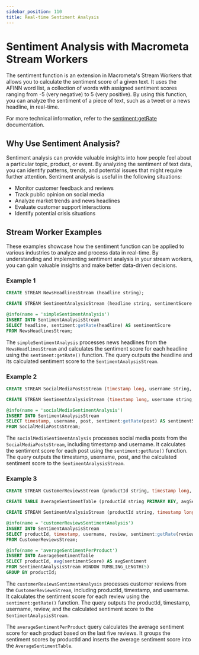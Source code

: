 ```yaml
---
sidebar_position: 110
title: Real-time Sentiment Analysis
---
```


# Sentiment Analysis with Macrometa Stream Workers

The sentiment function is an extension in Macrometa's Stream Workers that allows you to calculate the sentiment score of a given text. It uses the AFINN word list, a collection of words with assigned sentiment scores ranging from -5 (very negative) to 5 (very positive). By using this function, you can analyze the sentiment of a piece of text, such as a tweet or a news headline, in real-time.

For more technical information, refer to the [sentiment:getRate](query-guide/functions/sentiment/getrate.md) documentation.

## Why Use Sentiment Analysis?

Sentiment analysis can provide valuable insights into how people feel about a particular topic, product, or event. By analyzing the sentiment of text data, you can identify patterns, trends, and potential issues that might require further attention. Sentiment analysis is useful in the following situations:

- Monitor customer feedback and reviews
- Track public opinion on social media
- Analyze market trends and news headlines
- Evaluate customer support interactions
- Identify potential crisis situations

## Stream Worker Examples

These examples showcase how the sentiment function can be applied to various industries to analyze and process data in real-time. By understanding and implementing sentiment analysis in your stream workers, you can gain valuable insights and make better data-driven decisions.

### Example 1

```sql
CREATE STREAM NewsHeadlinesStream (headline string);

CREATE STREAM SentimentAnalysisStream (headline string, sentimentScore int);

@info(name = 'simpleSentimentAnalysis')
INSERT INTO SentimentAnalysisStream
SELECT headline, sentiment:getRate(headline) AS sentimentScore
FROM NewsHeadlinesStream;
```

The `simpleSentimentAnalysis` processes news headlines from the `NewsHeadlinesStream` and calculates the sentiment score for each headline using the `sentiment:getRate()` function. The query outputs the headline and its calculated sentiment score to the `SentimentAnalysisStream`.

### Example 2

```sql
CREATE STREAM SocialMediaPostsStream (timestamp long, username string, post string);

CREATE STREAM SentimentAnalysisStream (timestamp long, username string, post string, sentimentScore int);

@info(name = 'socialMediaSentimentAnalysis')
INSERT INTO SentimentAnalysisStream
SELECT timestamp, username, post, sentiment:getRate(post) AS sentimentScore
FROM SocialMediaPostsStream;
```

The `socialMediaSentimentAnalysis` processes social media posts from the `SocialMediaPostsStream`, including timestamp and username. It calculates the sentiment score for each post using the `sentiment:getRate()` function. The query outputs the timestamp, username, post, and the calculated sentiment score to the `SentimentAnalysisStream`.

### Example 3

```sql
CREATE STREAM CustomerReviewsStream (productId string, timestamp long, username string, review string);

CREATE TABLE AverageSentimentTable (productId string PRIMARY KEY, avgSentiment double);

CREATE STREAM SentimentAnalysisStream (productId string, timestamp long, username string, review string, sentimentScore int);

@info(name = 'customerReviewsSentimentAnalysis')
INSERT INTO SentimentAnalysisStream
SELECT productId, timestamp, username, review, sentiment:getRate(review) AS sentimentScore
FROM CustomerReviewsStream;

@info(name = 'averageSentimentPerProduct')
INSERT INTO AverageSentimentTable
SELECT productId, avg(sentimentScore) AS avgSentiment
FROM SentimentAnalysisStream WINDOW TUMBLING_LENGTH(5)
GROUP BY productId;
```

The `customerReviewsSentimentAnalysis` processes customer reviews from the `CustomerReviewsStream`, including productId, timestamp, and username. It calculates the sentiment score for each review using the `sentiment:getRate()` function. The query outputs the productId, timestamp, username, review, and the calculated sentiment score to the `SentimentAnalysisStream`.

The `averageSentimentPerProduct` query calculates the average sentiment score for each product based on the last five reviews. It groups the sentiment scores by productId and inserts the average sentiment score into the `AverageSentimentTable`.
